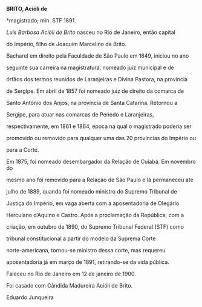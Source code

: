 **BRITO, Acióli de**



\*magistrado; min. STF 1891.



*Luís Barbosa Acióli de Brito* nasceu no Rio de Janeiro, então capital

do Império, filho de Joaquim Marcelino de Brito.



Bacharel em direito pela Faculdade de São Paulo em 1849, iniciou no ano

seguinte sua carreira na magistratura, nomeado juiz municipal e de

órfãos dos termos reunidos de Laranjeiras e Divina Pastora, na província

de Sergipe. Em abril de 1857 foi nomeado juiz de direito da comarca de

Santo Antônio dos Anjos, na província de Santa Catarina. Retornou a

Sergipe, para atuar nas comarcas de Penedo e Laranjeiras,

respectivamente, em 1861 e 1864, época na qual o magistrado poderia ser

promovido ou removido para qualquer uma das 20 províncias do Império ou

para a Corte.



Em 1875, foi nomeado desembargador da Relação de Cuiabá. Em novembro do

mesmo ano foi removido para a Relação de São Paulo e lá permaneceu até

julho de 1889, quando foi nomeado ministro do Supremo Tribunal de

Justiça do Império, em vaga aberta com a aposentadoria de Olegário

Herculano d’Aquino e Castro. Após a proclamação da República, com a

criação, em outubro de 1890, do Supremo Tribunal Federal (STF) como

tribunal constitucional a partir do modelo da Suprema Corte

norte-americana, tornou-se ministro dessa corte, mas requereu

aposentadoria já em março de 1891, retirando-se da vida pública.



Faleceu no Rio de Janeiro em 12 de janeiro de 1900.



Foi casado com Cândida Madureira Acióli de Brito.



Eduardo Junqueira



